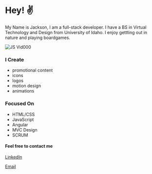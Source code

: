 # Hey! ✌

My Name is Jackson, I am a full-stack developer. I have a BS in Virtual Technology and Design from University of Idaho. I enjoy gettting out in nature and playing boardgames. 

![JS Vid000](https://user-images.githubusercontent.com/84756850/133534941-1d369db5-0e21-4d23-89b1-fd2bf409ba90.gif)


### I Create
- promotional content 
- icons 
- logos
- motion design
- animations

### Focused On
- HTML/CSS
- JavaScript
- Angular
- MVC Design
- SCRUM 

#### Feel free to contact me 

[LinkedIn](https://www.linkedin.com/in/jackson-schacher/)

[Email](jschacher8@gmail.com)

